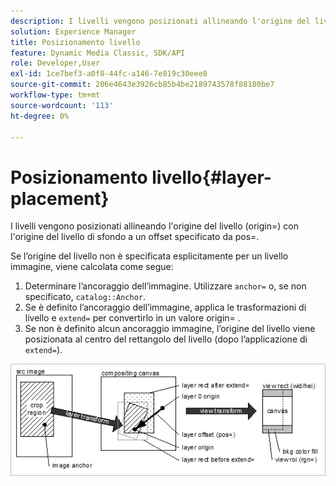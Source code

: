 ```yaml
---
description: I livelli vengono posizionati allineando l'origine del livello (origin=) con l'origine del livello di sfondo a un offset specificato da pos=.
solution: Experience Manager
title: Posizionamento livello
feature: Dynamic Media Classic, SDK/API
role: Developer,User
exl-id: 1ce7bef3-a0f8-44fc-a146-7e819c30eee8
source-git-commit: 206e4643e3926cb85b4be2189743578f88180be7
workflow-type: tm+mt
source-wordcount: '113'
ht-degree: 0%

---
```


# Posizionamento livello{#layer-placement}

I livelli vengono posizionati allineando l&#39;origine del livello (origin=) con l&#39;origine del livello di sfondo a un offset specificato da pos=.

Se l’origine del livello non è specificata esplicitamente per un livello immagine, viene calcolata come segue:

1. Determinare l’ancoraggio dell’immagine. Utilizzare `anchor=` o, se non specificato, `catalog::Anchor`.
1. Se è definito l’ancoraggio dell’immagine, applica le trasformazioni di livello e `extend=` per convertirlo in un valore origin= .
1. Se non è definito alcun ancoraggio immagine, l’origine del livello viene posizionata al centro del rettangolo del livello (dopo l’applicazione di `extend=`).

![](assets/layerplacement.png)
